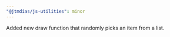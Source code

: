 ```yaml
---
"@jtmdias/js-utilities": minor
---
```


Added new draw function that randomly picks an item from a list.
